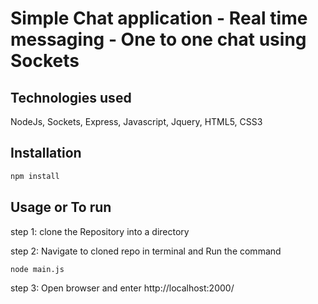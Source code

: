 # Simple Chat application - Real time messaging - One to one chat using Sockets

## Technologies used

NodeJs, Sockets, Express, Javascript, Jquery, HTML5, CSS3

## Installation

```bash
npm install
```

## Usage or To run

step 1: clone the Repository into a directory

step 2: Navigate to cloned repo in terminal and Run the command

```bash
node main.js
```

step 3: Open browser and enter http://localhost:2000/